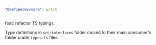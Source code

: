 ```yaml
---
"@refinedev/core": patch
---
```


feat: refactor TS typings.

Type definitions in `src/interfaces` folder moved to their main consumer's folder under `types.ts` files.
